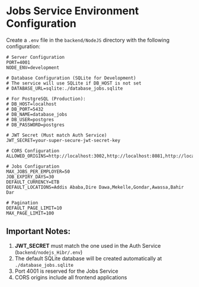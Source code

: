# Jobs Service Environment Configuration

Create a `.env` file in the `backend/NodeJS` directory with the following configuration:

```env
# Server Configuration
PORT=4001
NODE_ENV=development

# Database Configuration (SQLite for Development)
# The service will use SQLite if DB_HOST is not set
# DATABASE_URL=sqlite:./database_jobs.sqlite

# For PostgreSQL (Production):
# DB_HOST=localhost
# DB_PORT=5432
# DB_NAME=database_jobs
# DB_USER=postgres
# DB_PASSWORD=postgres

# JWT Secret (Must match Auth Service)
JWT_SECRET=your-super-secure-jwt-secret-key

# CORS Configuration
ALLOWED_ORIGINS=http://localhost:3002,http://localhost:8081,http://localhost:3000,http://localhost:3001

# Jobs Configuration
MAX_JOBS_PER_EMPLOYER=50
JOB_EXPIRY_DAYS=30
DEFAULT_CURRENCY=ETB
DEFAULT_LOCATIONS=Addis Ababa,Dire Dawa,Mekelle,Gondar,Awassa,Bahir Dar

# Pagination
DEFAULT_PAGE_LIMIT=10
MAX_PAGE_LIMIT=100
```

## Important Notes:

1. **JWT_SECRET** must match the one used in the Auth Service (`backend/nodejs_Hibr/.env`)
2. The default SQLite database will be created automatically at `./database_jobs.sqlite`
3. Port 4001 is reserved for the Jobs Service
4. CORS origins include all frontend applications

